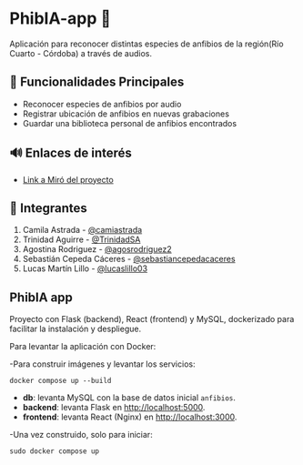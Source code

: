 # PhibIA-app  🐸  

Aplicación para reconocer distintas especies de anfibios de la región(Río Cuarto - Córdoba) a través de audios.

## 📝 Funcionalidades Principales

- Reconocer especies de anfibios por audio
- Registrar ubicación de anfibios en nuevas grabaciones 
- Guardar una biblioteca personal de anfibios encontrados

## 🔊 Enlaces de interés
- [Link a Miró del proyecto](https://miro.com/app/board/uXjVJP2cDz8=/)

## 👥 Integrantes

   1. Camila Astrada - [@camiastrada](https://github.com/camiastrada)
   2. Trinidad Aguirre - [@TrinidadSA](https://github.com/TrinidadSA)
   3. Agostina Rodriguez - [@agosrodriguez2](https://github.com/agosrodriguez2)
   4. Sebastián Cepeda Cáceres - [@sebastiancepedacaceres](https://github.com/sebastiancepedacaceres)
   5. Lucas Martín Lillo - [@lucaslillo03](https://github.com/lucaslillo03)


## PhibIA app

Proyecto con Flask (backend), React (frontend) y MySQL, dockerizado para facilitar la instalación y despliegue.

Para levantar la aplicación con Docker:

-Para construir imágenes y levantar los servicios:
   
   ```docker compose up --build```


   - **db**: levanta MySQL con la base de datos inicial `anfibios`.  
   - **backend**: levanta Flask en [http://localhost:5000](http://localhost:5000).  
   - **frontend**: levanta React (Nginx) en [http://localhost:3000](http://localhost:3000).


-Una vez construido, solo para iniciar:

   ```sudo docker compose up```


